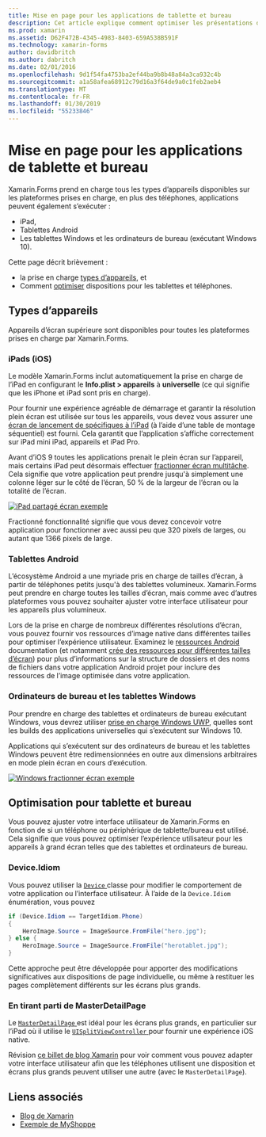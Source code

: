 ```yaml
---
title: Mise en page pour les applications de tablette et bureau
description: Cet article explique comment optimiser les présentations d’applications Xamarin.Forms pour les tablettes, par opposition aux téléphones.
ms.prod: xamarin
ms.assetid: D62F472B-4345-4983-8403-659A538B591F
ms.technology: xamarin-forms
author: davidbritch
ms.author: dabritch
ms.date: 02/01/2016
ms.openlocfilehash: 9d1f54fa4753ba2ef44ba9b8b48a84a3ca932c4b
ms.sourcegitcommit: a1a58afea68912c79d16a3f64de9a0c1feb2aeb4
ms.translationtype: MT
ms.contentlocale: fr-FR
ms.lasthandoff: 01/30/2019
ms.locfileid: "55233846"
---
```

# <a name="layout-for-tablet-and-desktop-apps"></a>Mise en page pour les applications de tablette et bureau

Xamarin.Forms prend en charge tous les types d’appareils disponibles sur les plateformes prises en charge, en plus des téléphones, applications peuvent également s’exécuter :

* iPad,
* Tablettes Android
* Les tablettes Windows et les ordinateurs de bureau (exécutant Windows 10).

Cette page décrit brièvement :

* la prise en charge [types d’appareils](#Device_Types), et
* Comment [optimiser](#optimize) dispositions pour les tablettes et téléphones.

<a name="Device_Types" />

## <a name="device-types"></a>Types d’appareils

Appareils d’écran supérieure sont disponibles pour toutes les plateformes prises en charge par Xamarin.Forms.

### <a name="ipads-ios"></a>iPads (iOS)

Le modèle Xamarin.Forms inclut automatiquement la prise en charge de l’iPad en configurant le **Info.plist > appareils** à **universelle** (ce qui signifie que les iPhone et iPad sont pris en charge).

Pour fournir une expérience agréable de démarrage et garantir la résolution plein écran est utilisée sur tous les appareils, vous devez vous assurer une [écran de lancement de spécifiques à l’iPad](~/ios/app-fundamentals/images-icons/launch-screens.md) (à l’aide d’une table de montage séquentiel) est fourni. Cela garantit que l’application s’affiche correctement sur iPad mini iPad, appareils et iPad Pro.

Avant d’iOS 9 toutes les applications prenait le plein écran sur l’appareil, mais certains iPad peut désormais effectuer [fractionner écran multitâche](~/ios/platform/multitasking.md).
Cela signifie que votre application peut prendre jusqu'à simplement une colonne léger sur le côté de l’écran, 50 % de la largeur de l’écran ou la totalité de l’écran.

[![](tablet-images/ipad-sml.png "iPad partagé écran exemple")](tablet-images/ipad.png#lightbox "iPad exemple d’écran de fractionnement")

Fractionné fonctionnalité signifie que vous devez concevoir votre application pour fonctionner avec aussi peu que 320 pixels de larges, ou autant que 1366 pixels de large.

### <a name="android-tablets"></a>Tablettes Android

L’écosystème Android a une myriade pris en charge de tailles d’écran, à partir de téléphones petits jusqu'à des tablettes volumineux. Xamarin.Forms peut prendre en charge toutes les tailles d’écran, mais comme avec d’autres plateformes vous pouvez souhaiter ajuster votre interface utilisateur pour les appareils plus volumineux.

Lors de la prise en charge de nombreux différentes résolutions d’écran, vous pouvez fournir vos ressources d’image native dans différentes tailles pour optimiser l’expérience utilisateur.
Examinez le [ressources Android](~/android/app-fundamentals/resources-in-android/index.md) documentation (et notamment [crée des ressources pour différentes tailles d’écran](~/android/app-fundamentals/resources-in-android/resources-for-varying-screens.md)) pour plus d’informations sur la structure de dossiers et des noms de fichiers dans votre application Android projet pour inclure des ressources de l’image optimisée dans votre application.

### <a name="windows-tablets-and-desktops"></a>Ordinateurs de bureau et les tablettes Windows

Pour prendre en charge des tablettes et ordinateurs de bureau exécutant Windows, vous devrez utiliser [prise en charge Windows UWP](~/xamarin-forms/platform/windows/installation/index.md), quelles sont les builds des applications universelles qui s’exécutent sur Windows 10.

Applications qui s’exécutent sur des ordinateurs de bureau et les tablettes Windows peuvent être redimensionnées en outre aux dimensions arbitraires en mode plein écran en cours d’exécution.

[![](tablet-images/splitscreen-sml.png "Windows fractionner écran exemple")](tablet-images/splitscreen.png#lightbox "Windows fractionner l’exemple d’écran")


<a name="optimize" />

## <a name="optimizing-for-tablet-and-desktop"></a>Optimisation pour tablette et bureau

Vous pouvez ajuster votre interface utilisateur de Xamarin.Forms en fonction de si un téléphone ou périphérique de tablette/bureau est utilisé. Cela signifie que vous pouvez optimiser l’expérience utilisateur pour les appareils à grand écran telles que des tablettes et ordinateurs de bureau.


### <a name="deviceidiom"></a>Device.Idiom

Vous pouvez utiliser la [ `Device` ](~/xamarin-forms/platform/device.md) classe pour modifier le comportement de votre application ou l’interface utilisateur. À l’aide de la `Device.Idiom` énumération, vous pouvez

```csharp
if (Device.Idiom == TargetIdiom.Phone)
{
    HeroImage.Source = ImageSource.FromFile("hero.jpg");
} else {
    HeroImage.Source = ImageSource.FromFile("herotablet.jpg");
}
```

Cette approche peut être développée pour apporter des modifications significatives aux dispositions de page individuelle, ou même à restituer les pages complètement différents sur les écrans plus grands.

### <a name="leveraging-masterdetailpage"></a>En tirant parti de MasterDetailPage

Le [ `MasterDetailPage` ](xref:Xamarin.Forms.MasterDetailPage) est idéal pour les écrans plus grands, en particulier sur l’iPad où il utilise le [ `UISplitViewController` ](xref:UIKit.UISplitViewController) pour fournir une expérience iOS native.

Révision [ce billet de blog Xamarin](https://blog.xamarin.com/bringing-xamarin-forms-apps-to-tablets/) pour voir comment vous pouvez adapter votre interface utilisateur afin que les téléphones utilisent une disposition et écrans plus grands peuvent utiliser une autre (avec le `MasterDetailPage`).



## <a name="related-links"></a>Liens associés

- [Blog de Xamarin](https://blog.xamarin.com/bringing-xamarin-forms-apps-to-tablets/)
- [Exemple de MyShoppe](https://github.com/jamesmontemagno/myshoppe)
